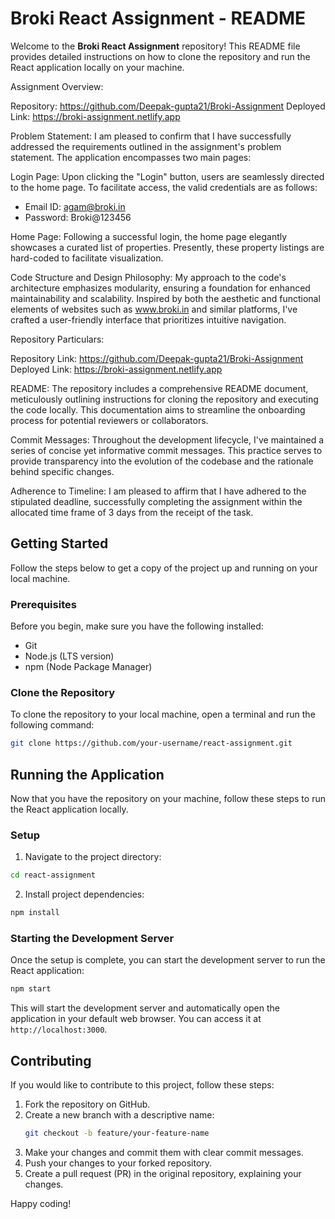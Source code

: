 # Broki React Assignment - README

Welcome to the **Broki React Assignment** repository! This README file provides detailed instructions on how to clone the repository and run the React application locally on your machine.

Assignment Overview:

Repository: https://github.com/Deepak-gupta21/Broki-Assignment
Deployed Link: https://broki-assignment.netlify.app

Problem Statement: I am pleased to confirm that I have successfully addressed the requirements outlined in the assignment's problem statement. The application encompasses two main pages:

Login Page: Upon clicking the "Login" button, users are seamlessly directed to the home page. To facilitate access, the valid credentials are as follows:
- Email ID: agam@broki.in
- Password: Broki@123456

Home Page: Following a successful login, the home page elegantly showcases a curated list of properties. Presently, these property listings are hard-coded to facilitate visualization.

Code Structure and Design Philosophy: My approach to the code's architecture emphasizes modularity, ensuring a foundation for enhanced maintainability and scalability. Inspired by both the aesthetic and functional elements of websites such as www.broki.in and similar platforms, I've crafted a user-friendly interface that prioritizes intuitive navigation.

Repository Particulars:

Repository Link: https://github.com/Deepak-gupta21/Broki-Assignment
Deployed Link: https://broki-assignment.netlify.app

README: The repository includes a comprehensive README document, meticulously outlining instructions for cloning the repository and executing the code locally. This documentation aims to streamline the onboarding process for potential reviewers or collaborators.

Commit Messages:  Throughout the development lifecycle, I've maintained a series of concise yet informative commit messages. This practice serves to provide transparency into the evolution of the codebase and the rationale behind specific changes.

Adherence to Timeline: I am pleased to affirm that I have adhered to the stipulated deadline, successfully completing the assignment within the allocated time frame of 3 days from the receipt of the task.

## Getting Started

Follow the steps below to get a copy of the project up and running on your local machine.

### Prerequisites

Before you begin, make sure you have the following installed:

- Git
- Node.js (LTS version)
- npm (Node Package Manager)

### Clone the Repository

To clone the repository to your local machine, open a terminal and run the following command:

```bash
git clone https://github.com/your-username/react-assignment.git
```

## Running the Application

Now that you have the repository on your machine, follow these steps to run the React application locally.

### Setup

1. Navigate to the project directory:

```bash
cd react-assignment
```

2. Install project dependencies:

```bash
npm install
```

### Starting the Development Server

Once the setup is complete, you can start the development server to run the React application:

```bash
npm start
```

This will start the development server and automatically open the application in your default web browser. You can access it at `http://localhost:3000`.

## Contributing

If you would like to contribute to this project, follow these steps:

1. Fork the repository on GitHub.
2. Create a new branch with a descriptive name:
   ```bash
   git checkout -b feature/your-feature-name
   ```
3. Make your changes and commit them with clear commit messages.
4. Push your changes to your forked repository.
5. Create a pull request (PR) in the original repository, explaining your changes.



Happy coding!
